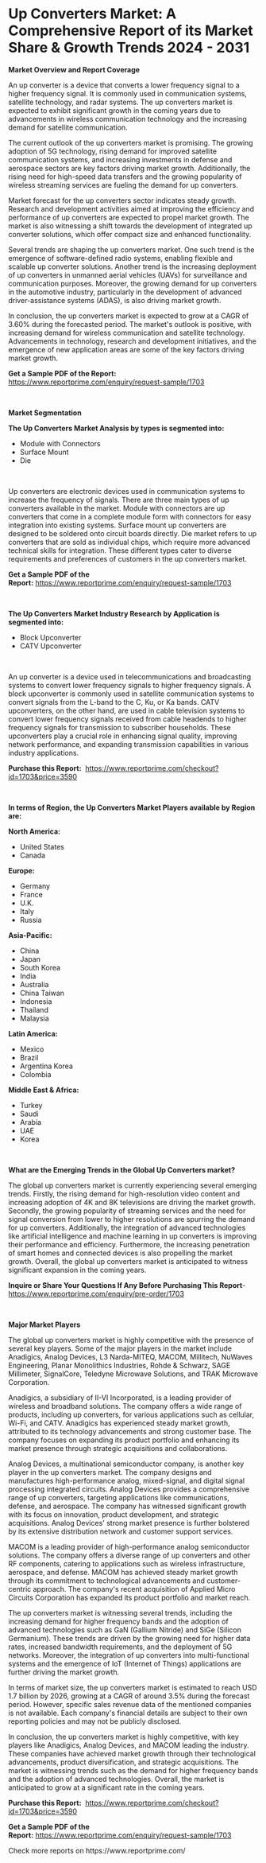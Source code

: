 <p><h1>Up Converters Market: A Comprehensive Report of its Market Share & Growth Trends 2024 - 2031</h1></p><p><strong>Market Overview and Report Coverage</strong></p>
<p><p>An up converter is a device that converts a lower frequency signal to a higher frequency signal. It is commonly used in communication systems, satellite technology, and radar systems. The up converters market is expected to exhibit significant growth in the coming years due to advancements in wireless communication technology and the increasing demand for satellite communication.</p><p>The current outlook of the up converters market is promising. The growing adoption of 5G technology, rising demand for improved satellite communication systems, and increasing investments in defense and aerospace sectors are key factors driving market growth. Additionally, the rising need for high-speed data transfers and the growing popularity of wireless streaming services are fueling the demand for up converters.</p><p>Market forecast for the up converters sector indicates steady growth. Research and development activities aimed at improving the efficiency and performance of up converters are expected to propel market growth. The market is also witnessing a shift towards the development of integrated up converter solutions, which offer compact size and enhanced functionality.</p><p>Several trends are shaping the up converters market. One such trend is the emergence of software-defined radio systems, enabling flexible and scalable up converter solutions. Another trend is the increasing deployment of up converters in unmanned aerial vehicles (UAVs) for surveillance and communication purposes. Moreover, the growing demand for up converters in the automotive industry, particularly in the development of advanced driver-assistance systems (ADAS), is also driving market growth.</p><p>In conclusion, the up converters market is expected to grow at a CAGR of 3.60% during the forecasted period. The market's outlook is positive, with increasing demand for wireless communication and satellite technology. Advancements in technology, research and development initiatives, and the emergence of new application areas are some of the key factors driving market growth.</p></p>
<p><strong>Get a Sample PDF of the Report:</strong> <a href="https://www.reportprime.com/enquiry/request-sample/1703">https://www.reportprime.com/enquiry/request-sample/1703</a></p>
<p>&nbsp;</p>
<p><strong>Market Segmentation</strong></p>
<p><strong>The Up Converters Market Analysis by types is segmented into:</strong></p>
<p><ul><li>Module with Connectors</li><li>Surface Mount</li><li>Die</li></ul></p>
<p>&nbsp;</p>
<p><p>Up converters are electronic devices used in communication systems to increase the frequency of signals. There are three main types of up converters available in the market. Module with connectors are up converters that come in a complete module form with connectors for easy integration into existing systems. Surface mount up converters are designed to be soldered onto circuit boards directly. Die market refers to up converters that are sold as individual chips, which require more advanced technical skills for integration. These different types cater to diverse requirements and preferences of customers in the up converters market.</p></p>
<p><strong>Get a Sample PDF of the Report:</strong>&nbsp;<a href="https://www.reportprime.com/enquiry/request-sample/1703">https://www.reportprime.com/enquiry/request-sample/1703</a></p>
<p>&nbsp;</p>
<p><strong>The Up Converters Market Industry Research by Application is segmented into:</strong></p>
<p><ul><li>Block Upconverter</li><li>CATV Upconverter</li></ul></p>
<p>&nbsp;</p>
<p><p>An up converter is a device used in telecommunications and broadcasting systems to convert lower frequency signals to higher frequency signals. A block upconverter is commonly used in satellite communication systems to convert signals from the L-band to the C, Ku, or Ka bands. CATV upconverters, on the other hand, are used in cable television systems to convert lower frequency signals received from cable headends to higher frequency signals for transmission to subscriber households. These upconverters play a crucial role in enhancing signal quality, improving network performance, and expanding transmission capabilities in various industry applications.</p></p>
<p><strong>Purchase this Report:</strong>&nbsp; <a href="https://www.reportprime.com/checkout?id=1703&price=3590">https://www.reportprime.com/checkout?id=1703&price=3590</a></p>
<p>&nbsp;</p>
<p><strong>In terms of Region, the Up Converters Market Players available by Region are:</strong></p>
<p>
    <p> <strong> North America: </strong>
        <ul>
            <li>United States</li>
            <li>Canada</li>
        </ul>
        </p> 
    <p> <strong> Europe: </strong>
        <ul>
            <li>Germany</li>
            <li>France</li>
            <li>U.K.</li>
            <li>Italy</li>
            <li>Russia</li>
        </ul>
        </p> 
    <p> <strong> Asia-Pacific: </strong>
        <ul>
            <li>China</li>
            <li>Japan</li>
            <li>South Korea</li>
            <li>India</li>
            <li>Australia</li>
            <li>China Taiwan</li>
            <li>Indonesia</li>
            <li>Thailand</li>
            <li>Malaysia</li>
        </ul>
        </p> 
    <p> <strong> Latin America: </strong>
        <ul>
            <li>Mexico</li>
            <li>Brazil</li>
            <li>Argentina Korea</li>
            <li>Colombia</li>
        </ul>
        </p> 
    <p> <strong> Middle East & Africa: </strong>
        <ul>
            <li>Turkey</li>
            <li>Saudi</li>
            <li>Arabia</li>
            <li>UAE</li>
            <li>Korea</li>
        </ul>
    </p>
    </p>
<p>&nbsp;</p>
<p><strong>What are the Emerging Trends in the Global Up Converters market?</strong></p>
<p><p>The global up converters market is currently experiencing several emerging trends. Firstly, the rising demand for high-resolution video content and increasing adoption of 4K and 8K televisions are driving the market growth. Secondly, the growing popularity of streaming services and the need for signal conversion from lower to higher resolutions are spurring the demand for up converters. Additionally, the integration of advanced technologies like artificial intelligence and machine learning in up converters is improving their performance and efficiency. Furthermore, the increasing penetration of smart homes and connected devices is also propelling the market growth. Overall, the global up converters market is anticipated to witness significant expansion in the coming years.</p></p>
<p><strong>Inquire or Share Your Questions If Any Before Purchasing This Report</strong>- <a href="https://www.reportprime.com/enquiry/pre-order/1703">https://www.reportprime.com/enquiry/pre-order/1703</a></p>
<p>&nbsp;</p>
<p><strong>Major Market Players</strong></p>
<p><p>The global up converters market is highly competitive with the presence of several key players. Some of the major players in the market include Anadigics, Analog Devices, L3 Narda-MITEQ, MACOM, Millitech, NuWaves Engineering, Planar Monolithics Industries, Rohde & Schwarz, SAGE Millimeter, SignalCore, Teledyne Microwave Solutions, and TRAK Microwave Corporation. </p><p>Anadigics, a subsidiary of II-VI Incorporated, is a leading provider of wireless and broadband solutions. The company offers a wide range of products, including up converters, for various applications such as cellular, Wi-Fi, and CATV. Anadigics has experienced steady market growth, attributed to its technology advancements and strong customer base. The company focuses on expanding its product portfolio and enhancing its market presence through strategic acquisitions and collaborations.</p><p>Analog Devices, a multinational semiconductor company, is another key player in the up converters market. The company designs and manufactures high-performance analog, mixed-signal, and digital signal processing integrated circuits. Analog Devices provides a comprehensive range of up converters, targeting applications like communications, defense, and aerospace. The company has witnessed significant growth with its focus on innovation, product development, and strategic acquisitions. Analog Devices' strong market presence is further bolstered by its extensive distribution network and customer support services.</p><p>MACOM is a leading provider of high-performance analog semiconductor solutions. The company offers a diverse range of up converters and other RF components, catering to applications such as wireless infrastructure, aerospace, and defense. MACOM has achieved steady market growth through its commitment to technological advancements and customer-centric approach. The company's recent acquisition of Applied Micro Circuits Corporation has expanded its product portfolio and market reach.</p><p>The up converters market is witnessing several trends, including the increasing demand for higher frequency bands and the adoption of advanced technologies such as GaN (Gallium Nitride) and SiGe (Silicon Germanium). These trends are driven by the growing need for higher data rates, increased bandwidth requirements, and the deployment of 5G networks. Moreover, the integration of up converters into multi-functional systems and the emergence of IoT (Internet of Things) applications are further driving the market growth.</p><p>In terms of market size, the up converters market is estimated to reach USD 1.7 billion by 2026, growing at a CAGR of around 3.5% during the forecast period. However, specific sales revenue data of the mentioned companies is not available. Each company's financial details are subject to their own reporting policies and may not be publicly disclosed.</p><p>In conclusion, the up converters market is highly competitive, with key players like Anadigics, Analog Devices, and MACOM leading the industry. These companies have achieved market growth through their technological advancements, product diversification, and strategic acquisitions. The market is witnessing trends such as the demand for higher frequency bands and the adoption of advanced technologies. Overall, the market is anticipated to grow at a significant rate in the coming years.</p></p>
<p><strong>Purchase this Report:</strong>&nbsp;&nbsp;<a href="https://www.reportprime.com/checkout?id=1703&price=3590">https://www.reportprime.com/checkout?id=1703&price=3590</a></p>
<p></p>
<p><strong>Get a Sample PDF of the Report:</strong>&nbsp;<a href="https://www.reportprime.com/enquiry/request-sample/1703">https://www.reportprime.com/enquiry/request-sample/1703</a></p>
<p>Check more reports on https://www.reportprime.com/</p>